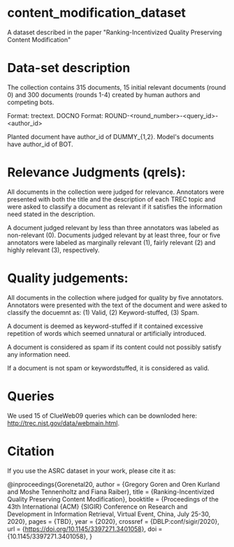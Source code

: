 # content_modification_dataset
A dataset described in the paper "Ranking-Incentivized Quality Preserving Content Modification"

# Data-set description
The collection contains 315 documents, 
15 initial relevant documents (round 0) and 300 documents (rounds 1-4) created by human authors and competing bots.

Format: trectext.
DOCNO Format: ROUND-<round_number>-<query_id>-<author_id>

Planted document have author_id of DUMMY_{1,2}.
Model's documents have author_id of BOT.

# Relevance Judgments (qrels):
All documents in the collection were judged for relevance. 
Annotators were presented with both the title and the description of each TREC topic
and were asked to classify a document as relevant if it satisfies the information need stated in the description.

A document judged relevant by less than three annotators was labeled as non-relevant (0).
Documents judged relevant by at least three, four or five annotators 
were labeled as marginally relevant (1), fairly relevant (2) and highly relevant (3), respectively.

# Quality judgements:
All documents in the collection where judged for quality by five annotators. 
Annotators were presented with the text of the document and were asked to classify the docuemnt as:
(1) Valid, (2) Keyword-stuffed, (3) Spam.

A document is deemed as keyword-stuffed if it contained excessive repetition of words 
which seemed unnatural or artificially introduced.

A document is considered as spam if its content could not possibly satisfy any information need.

If a document is not spam or keywordstuffed, it is considered as valid.

# Queries
We used 15 of ClueWeb09 queries which can be downloded here: http://trec.nist.gov/data/webmain.html. 

# Citation
 If you use the ASRC dataset in your work, please cite it as:

  @inproceedings{Gorenetal20,
  author    = {Gregory Goren and
               Oren Kurland and
               Moshe Tennenholtz and
               Fiana Raiber},
  title     = {Ranking-Incentivized Quality Preserving Content Modification},
  booktitle = {Proceedings of the 43th International {ACM} {SIGIR} Conference on
               Research and Development in Information Retrieval, Virtual Event,
               China, July 25-30, 2020},
  pages     = {TBD},
  year      = {2020},
  crossref  = {DBLP:conf/sigir/2020},
  url       = {https://doi.org/10.1145/3397271.3401058},
  doi       = {10.1145/3397271.3401058},
}

